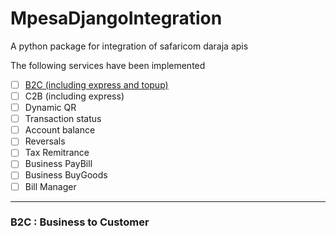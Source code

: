 # MpesaDjangoIntegration
A python package for integration of safaricom daraja apis

The following services have been implemented
* [ ] [B2C (including express and topup)](#b2c--business-to-customer)
* [ ] C2B (including express)
* [ ] Dynamic QR
* [ ] Transaction status
* [ ] Account balance
* [ ] Reversals
* [ ] Tax Remitrance
* [ ] Business PayBill
* [ ] Business BuyGoods
* [ ] Bill Manager

-----

### B2C : Business to Customer


